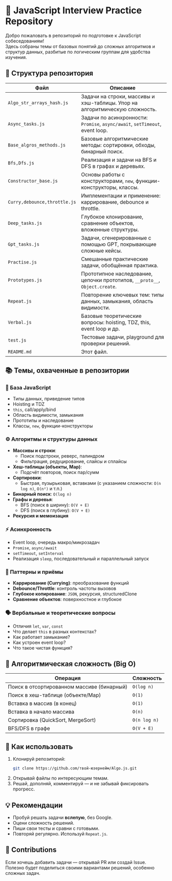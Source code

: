 # 🧠 JavaScript Interview Practice Repository

Добро пожаловать в репозиторий по подготовке к JavaScript собеседованиям!  
Здесь собраны темы от базовых понятий до сложных алгоритмов и структур данных, разбитые по логическим группам для удобства изучения.

## 📁 Структура репозитория

| Файл | Описание |
|------|----------|
| `Algo_str_arrays_hash.js` | Задачи на строки, массивы и хэш-таблицы. Упор на алгоритмическую сложность. |
| `Async_tasks.js` | Задачи по асинхронности: `Promise`, `async/await`, `setTimeout`, event loop. |
| `Base_algros_methods.js` | Базовые алгоритмические методы: сортировки, обходы, бинарный поиск. |
| `Bfs,Dfs.js` | Реализация и задачи на BFS и DFS в графах и деревьях. |
| `Constructor_base.js` | Основы работы с конструкторами, `new`, функции-конструкторы, классы. |
| `Curry,debounce,throttle.js` | Имплементации и применение: каррирование, debounce и throttle. |
| `Deep_tasks.js` | Глубокое клонирование, сравнение объектов, вложенные структуры. |
| `Gpt_tasks.js` | Задачи, сгенерированные с помощью GPT, покрывающие сложные кейсы. |
| `Practise.js` | Смешанные практические задачи, обобщённая практика. |
| `Prototypes.js` | Прототипное наследование, цепочки прототипов, `__proto__`, `Object.create`. |
| `Repeat.js` | Повторение ключевых тем: типы данных, замыкания, область видимости. |
| `Verbal.js` | Базовые теоретические вопросы: hoisting, TDZ, this, event loop и др. |
| `test.js` | Тестовые задачи, playground для проверки решений. |
| `README.md` | Этот файл. |

## 📚 Темы, охваченные в репозитории

### 🧱 База JavaScript

- Типы данных, приведение типов
- Hoisting и TDZ
- `this`, call/apply/bind
- Область видимости, замыкания
- Прототипы и наследование
- Классы, `new`, функции-конструкторы

### ⚙️ Алгоритмы и структуры данных

- **Массивы и строки**:
  - Поиск подстроки, реверс, палиндром
  - Фильтрация, редуцирование, слайсы и сплайсы
- **Хеш-таблицы (объекты, Map)**:
  - Подсчёт повторов, поиск пар/сумм
- **Сортировки**:
  - Быстрая, пузырьковая, вставками (с указанием сложности: `O(n log n)`, `O(n²)` и т.п.)
- **Бинарный поиск**: `O(log n)`
- **Графы и деревья**:
  - BFS (поиск в ширину): `O(V + E)`
  - DFS (поиск в глубину): `O(V + E)`
- **Рекурсия и мемоизация**

### ⚡ Асинхронность

- Event loop, очередь макро/микрозадач
- `Promise`, `async/await`
- `setTimeout`, `setInterval`
- Реализация `sleep`, последовательный и параллельный запуск

### 🧠 Паттерны и приёмы

- **Каррирование (Currying)**: преобразование функций
- **Debounce/Throttle**: контроль частоты вызовов
- **Глубокое копирование**: `JSON`, рекурсия, structuredClone
- **Сравнение объектов**: поверхностное и глубокое

### 🗣️ Вербальные и теоретические вопросы

- Отличия `let`, `var`, `const`
- Что делает `this` в разных контекстах?
- Как работает замыкание?
- Как устроен event loop?
- Что такое чистая функция?

## 📌 Алгоритмическая сложность (Big O)

| Операция | Сложность |
|----------|-----------|
| Поиск в отсортированном массиве (бинарный) | `O(log n)` |
| Поиск в хеш-таблице (объекте/Map) | `O(1)` |
| Вставка в массив (в конец) | `O(1)` |
| Вставка в начало массива | `O(n)` |
| Сортировка (QuickSort, MergeSort) | `O(n log n)` |
| BFS/DFS в графе | `O(V + E)` |

## 🚀 Как использовать

1. Клонируй репозиторий:
   ```bash
   git clone https://github.com/твой-юзернейм/Algo.js.git
   ```
2. Открывай файлы по интересующим темам.
3. Решай, дополняй, комментируй — и не забывай фиксировать прогресс.

## 💡 Рекомендации

- Пробуй решать задачи **вслепую**, без Google.
- Оцени сложность решений.
- Пиши свои тесты и сравни с готовыми.
- Повторяй регулярно. Используй `Repeat.js`.

## 🤝 Contributions

Если хочешь добавить задачи — открывай PR или создай Issue.  
Полезно будет поделиться своими вариантами решений, особенно сложных задач.

